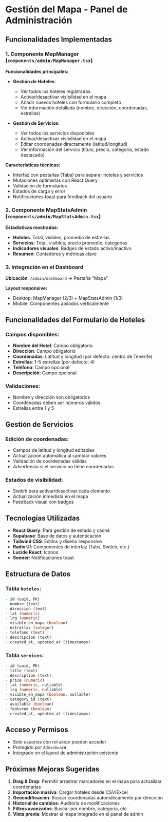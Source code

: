 # Gestión del Mapa - Panel de Administración

## Funcionalidades Implementadas

### 1. Componente MapManager (`components/admin/MapManager.tsx`)

**Funcionalidades principales:**
- **Gestión de Hoteles**: 
  - Ver todos los hoteles registrados
  - Activar/desactivar visibilidad en el mapa
  - Añadir nuevos hoteles con formulario completo
  - Ver información detallada (nombre, dirección, coordenadas, estrellas)

- **Gestión de Servicios**:
  - Ver todos los servicios disponibles
  - Activar/desactivar visibilidad en el mapa
  - Editar coordenadas directamente (latitud/longitud)
  - Ver información del servicio (título, precio, categoría, estado destacado)

**Características técnicas:**
- Interfaz con pestañas (Tabs) para separar hoteles y servicios
- Mutaciones optimistas con React Query
- Validación de formularios
- Estados de carga y error
- Notificaciones toast para feedback del usuario

### 2. Componente MapStatsAdmin (`components/admin/MapStatsAdmin.tsx`)

**Estadísticas mostradas:**
- **Hoteles**: Total, visibles, promedio de estrellas
- **Servicios**: Total, visibles, precio promedio, categorías
- **Indicadores visuales**: Badges de estado activo/inactivo
- **Resumen**: Contadores y métricas clave

### 3. Integración en el Dashboard

**Ubicación**: `/admin/dashboard` → Pestaña "Mapa"

**Layout responsive:**
- Desktop: MapManager (2/3) + MapStatsAdmin (1/3)
- Mobile: Componentes apilados verticalmente

## Funcionalidades del Formulario de Hoteles

### Campos disponibles:
- **Nombre del Hotel**: Campo obligatorio
- **Dirección**: Campo obligatorio
- **Coordenadas**: Latitud y longitud (por defecto: centro de Tenerife)
- **Estrellas**: 1-5 estrellas (por defecto: 4)
- **Teléfono**: Campo opcional
- **Descripción**: Campo opcional

### Validaciones:
- Nombre y dirección son obligatorios
- Coordenadas deben ser números válidos
- Estrellas entre 1 y 5

## Gestión de Servicios

### Edición de coordenadas:
- Campos de latitud y longitud editables
- Actualización automática al cambiar valores
- Validación de coordenadas válidas
- Advertencia si el servicio no tiene coordenadas

### Estados de visibilidad:
- Switch para activar/desactivar cada elemento
- Actualización inmediata en el mapa
- Feedback visual con badges

## Tecnologías Utilizadas

- **React Query**: Para gestión de estado y caché
- **Supabase**: Base de datos y autenticación
- **Tailwind CSS**: Estilos y diseño responsive
- **Radix UI**: Componentes de interfaz (Tabs, Switch, etc.)
- **Lucide React**: Iconos
- **Sonner**: Notificaciones toast

## Estructura de Datos

### Tabla `hoteles`:
```sql
- id (uuid, PK)
- nombre (text)
- direccion (text)
- lat (numeric)
- lng (numeric)
- visible_en_mapa (boolean)
- estrellas (integer)
- telefono (text)
- descripcion (text)
- created_at, updated_at (timestamps)
```

### Tabla `services`:
```sql
- id (uuid, PK)
- title (text)
- description (text)
- price (numeric)
- lat (numeric, nullable)
- lng (numeric, nullable)
- visible_en_mapa (boolean, nullable)
- category_id (text)
- available (boolean)
- featured (boolean)
- created_at, updated_at (timestamps)
```

## Acceso y Permisos

- Solo usuarios con rol `admin` pueden acceder
- Protegido por `AdminGuard`
- Integrado en el layout de administración existente

## Próximas Mejoras Sugeridas

1. **Drag & Drop**: Permitir arrastrar marcadores en el mapa para actualizar coordenadas
2. **Importación masiva**: Cargar hoteles desde CSV/Excel
3. **Geocodificación**: Buscar coordenadas automáticamente por dirección
4. **Historial de cambios**: Auditoría de modificaciones
5. **Filtros avanzados**: Buscar por nombre, categoría, etc.
6. **Vista previa**: Mostrar el mapa integrado en el panel de admin
